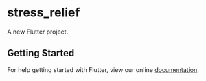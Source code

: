 # stress_relief

A new Flutter project.

## Getting Started

For help getting started with Flutter, view our online
[documentation](https://flutter.io/).
